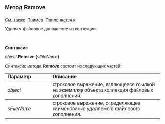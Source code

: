 <html>
<head>
<title>Коллекция файловых дополнений\Remove</title>
</head>

<body>

<p><strong><font size="4" face="Arial">Метод Remove<br>
<br>
</font></strong><font face="Arial"><a href="../AsAttachmentCollection.html">
См. также</a>&nbsp;
<u>Пример</u>&nbsp; <a href="../AsAttachmentCollection.html">Применяется к</a></font></p>

<p><font face="Arial">Удаляет файловое дополнение из коллекции.</font></p>

<p class="label">&nbsp;</p>

<p class="label"><font face="Arial"><b>Синтаксис</b></font></p>

<p><font face="Arial"><em>object</em><strong>.Remove (</strong><i>sFileName</i><strong>)</strong></font></p>

<p><font face="Arial">Синтаксис метода <strong>Remove</strong>
состоит из следующих частей:</font></p>

<table border="1" cellPadding="5" cols="2" frame="below" rules="rows">
<TBODY>
  <tr vAlign="top">
    <td class="label" width="29%"><font face="Arial"><b>Параметр</b></font></td>
    <td class="label" width="71%"><font face="Arial"><strong>Описание</strong></font></td>
  </tr>
  <tr>
    <td width="29%"><em><font face="Arial">object</font></em></td>
    <td width="71%"><font face="Arial">строковое выражение, являющееся 
	ссылкой на экземпляр объекта коллекция файловых дополнений.</font></td>
  </tr>
  <tr>
    <td width="29%"><font face="Arial"><i>sFileName</i></font></td>
    <td width="71%"><font face="Arial">строковое выражение, 
	определяющее наименование удаляемого файлового дополнения.</font></td>
  </tr>
</TBODY>
</table>
</body>
</html>
